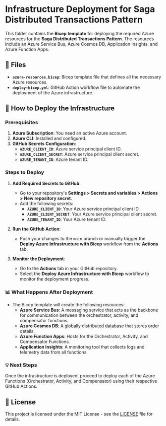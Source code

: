 # Infrastructure Deployment for Saga Distributed Transactions Pattern

This folder contains the **Bicep template** for deploying the required Azure resources for the **Saga Distributed Transactions Pattern**. The resources include an Azure Service Bus, Azure Cosmos DB, Application Insights, and Azure Function Apps.

## 📑 Files

- **`azure-resources.bicep`**: Bicep template file that defines all the necessary Azure resources.
- **`deploy-bicep.yml`**: GitHub Action workflow file to automate the deployment of the Azure infrastructure.

## 🚀 How to Deploy the Infrastructure

### Prerequisites

1. **Azure Subscription**: You need an active Azure account.
2. **Azure CLI**: Installed and configured.
3. **GitHub Secrets Configuration**:
   - **`AZURE_CLIENT_ID`**: Azure service principal client ID.
   - **`AZURE_CLIENT_SECRET`**: Azure service principal client secret.
   - **`AZURE_TENANT_ID`**: Azure tenant ID.

### Steps to Deploy

1. **Add Required Secrets to GitHub**:
   - Go to your repository's **Settings > Secrets and variables > Actions > New repository secret**.
   - Add the following secrets:
     - **`AZURE_CLIENT_ID`**: Your Azure service principal client ID.
     - **`AZURE_CLIENT_SECRET`**: Your Azure service principal client secret.
     - **`AZURE_TENANT_ID`**: Your Azure tenant ID.

2. **Run the GitHub Action**:
   - Push your changes to the `main` branch or manually trigger the **Deploy Azure Infrastructure with Bicep** workflow from the **Actions** tab.

3. **Monitor the Deployment**:
   - Go to the **Actions** tab in your GitHub repository.
   - Select the **Deploy Azure Infrastructure with Bicep** workflow to monitor the deployment progress.

### 📊 What Happens After Deployment

- The Bicep template will create the following resources:
  - **Azure Service Bus**: A messaging service that acts as the backbone for communication between the orchestrator, activity, and compensator functions.
  - **Azure Cosmos DB**: A globally distributed database that stores order details.
  - **Azure Function Apps**: Hosts for the Orchestrator, Activity, and Compensator Functions.
  - **Application Insights**: A monitoring tool that collects logs and telemetry data from all functions.

### 💡 Next Steps

Once the infrastructure is deployed, proceed to deploy each of the Azure Functions (Orchestrator, Activity, and Compensator) using their respective GitHub Actions.

## 📄 License

This project is licensed under the MIT License - see the [LICENSE](../LICENSE) file for details.
